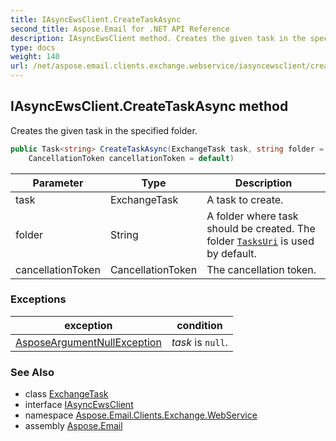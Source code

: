 ```yaml
---
title: IAsyncEwsClient.CreateTaskAsync
second_title: Aspose.Email for .NET API Reference
description: IAsyncEwsClient method. Creates the given task in the specified folder
type: docs
weight: 140
url: /net/aspose.email.clients.exchange.webservice/iasyncewsclient/createtaskasync/
---
```

## IAsyncEwsClient.CreateTaskAsync method

Creates the given task in the specified folder.

```csharp
public Task<string> CreateTaskAsync(ExchangeTask task, string folder = null, 
    CancellationToken cancellationToken = default)
```

| Parameter | Type | Description |
| --- | --- | --- |
| task | ExchangeTask | A task to create. |
| folder | String | A folder where task should be created. The folder [`TasksUri`](../../../aspose.email.clients.exchange/exchangemailboxinfo/tasksuri/) is used by default. |
| cancellationToken | CancellationToken | The cancellation token. |

### Exceptions

| exception | condition |
| --- | --- |
| [AsposeArgumentNullException](../../../aspose.email/asposeargumentnullexception/) | *task* is `null`. |

### See Also

* class [ExchangeTask](../../exchangetask/)
* interface [IAsyncEwsClient](../)
* namespace [Aspose.Email.Clients.Exchange.WebService](../../iasyncewsclient/)
* assembly [Aspose.Email](../../../)


